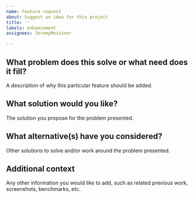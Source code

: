 ```yaml
---
name: Feature request
about: Suggest an idea for this project
title: ''
labels: enhancement
assignees: JeremyMeissner

---
```


## What problem does this solve or what need does it fill?

A description of why this particular feature should be added.

## What solution would you like?

The solution you propose for the problem presented.

## What alternative(s) have you considered?

Other solutions to solve and/or work around the problem presented.

## Additional context

Any other information you would like to add, such as related previous work,
screenshots, benchmarks, etc.
